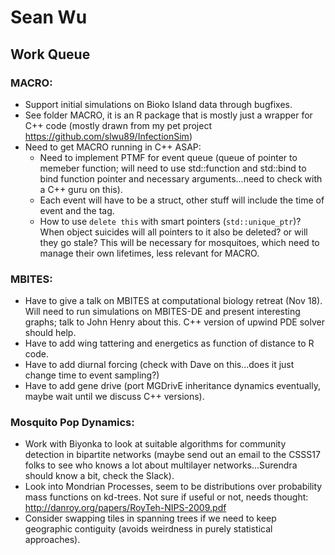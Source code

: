 # Sean Wu

## Work Queue

### MACRO:
* Support initial simulations on Bioko Island data through bugfixes.
* See folder MACRO, it is an R package that is mostly just a wrapper for C++ code (mostly drawn from my pet project https://github.com/slwu89/InfectionSim)
* Need to get MACRO running in C++ ASAP:
  * Need to implement PTMF for event queue (queue of pointer to memeber function; will need to use std::function and std::bind to bind function pointer and necessary arguments...need to check with a C++ guru on this).
  * Each event will have to be a struct, other stuff will include the time of event and the tag.
  * How to use `delete this` with smart pointers (`std::unique_ptr`)? When object suicides will all pointers to it also be deleted? or will they go stale? This will be necessary for mosquitoes, which need to manage their own lifetimes, less relevant for MACRO.
 
 ### MBITES:
 *  Have to give a talk on MBITES at computational biology retreat (Nov 18). Will need to run simulations on MBITES-DE and present interesting graphs; talk to John Henry about this. C++ version of upwind PDE solver should help.
 *  Have to add wing tattering and energetics as function of distance to R code.
 *  Have to add diurnal forcing (check with Dave on this...does it just change time to event sampling?)
 *  Have to add gene drive (port MGDrivE inheritance dynamics eventually, maybe wait until we discuss C++ versions).
 
 ### Mosquito Pop Dynamics:
 *  Work with Biyonka to look at suitable algorithms for community detection in bipartite networks (maybe send out an email to the CSSS17 folks to see who knows a lot about multilayer networks...Surendra should know a bit, check the Slack).
 *  Look into Mondrian Processes, seem to be distributions over probability mass functions on kd-trees. Not sure if useful or not, needs thought: http://danroy.org/papers/RoyTeh-NIPS-2009.pdf
 *  Consider swapping tiles in spanning trees if we need to keep geographic contiguity (avoids weirdness in purely statistical approaches).
